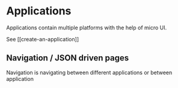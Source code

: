 # Applications
Applications contain multiple platforms with the help of micro UI. 


See [[create-an-application]]


## Navigation / JSON driven pages
Navigation is navigating between different applications or between application

